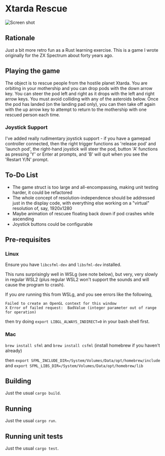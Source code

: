 # Xtarda Rescue

![Screen shot](https://www.martyndavis.com/wp-content/uploads/2022/12/xtarda_rescue.png "")

## Rationale
Just a bit more retro fun as a Rust learning exercise. This is a game I wrote originally
for the ZX Spectrum about forty years ago.

## Playing the game
The object is to rescue people from the hostile planet Xtarda. You are orbiting in your
mothership and you can drop pods with the down arrow key. You can steer the pod left
and right as it drops with the left and right arrow keys. You must avoid colliding with any
of the asteroids below. Once the pod has landed (on the
landing pad only), you can then take off again with the up arrow key to attempt to return
to the mothership with one rescued person each time.

### Joystick Support
I've added really rudimentary joystick support - if you have a gamepad controller connected,
then the right trigger functions as 'release pod' and 'launch pod', the right-hand joystick
will steer the pod, button 'A' functions as pressing 'Y' or Enter at prompts, and 'B' will
quit when you see the 'Restart Y/N' prompt.

## To-Do List
* The game struct is too large and all-encompassing, making unit testing harder, it could be refactored
* The whole concept of resolution-independence should be addressed just in the display code, with
  everything else working on a "virtual" resolution of, say, 1920x1280
* Maybe animation of rescuee floating back down if pod crashes while ascending
* Joystick buttons could be configurable

## Pre-requisites
### Linux

Ensure you have `libcsfml-dev` and `libsfml-dev` installed.

This runs surprisingly well in WSLg (see note below), but very, very slowly in regular WSL2
(plus regular WSL2 won't support the sounds and will cause the program to crash).

If you _are_ running this from WSLg, and you see errors like the following,

```
Failed to create an OpenGL context for this window
X Error of failed request:  BadValue (integer parameter out of range for operation)
```

then try doing `export LIBGL_ALWAYS_INDIRECT=0` in your bash shell first.

### Mac

`brew install sfml` and `brew install csfml` (install homebrew if you haven't already)

then `export SFML_INCLUDE_DIR=/System/Volumes/Data/opt/homebrew/include` and `export SFML_LIBS_DIR=/System/Volumes/Data/opt/homebrew/lib`


## Building
Just the usual `cargo build`.

## Running
Just the usual `cargo run`.

## Running unit tests
Just the usual `cargo test`.

